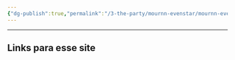 ```yaml
---
{"dg-publish":true,"permalink":"/3-the-party/mournn-evenstar/mournn-evenstar/"}
---
```




___
**Links para esse site**
- 